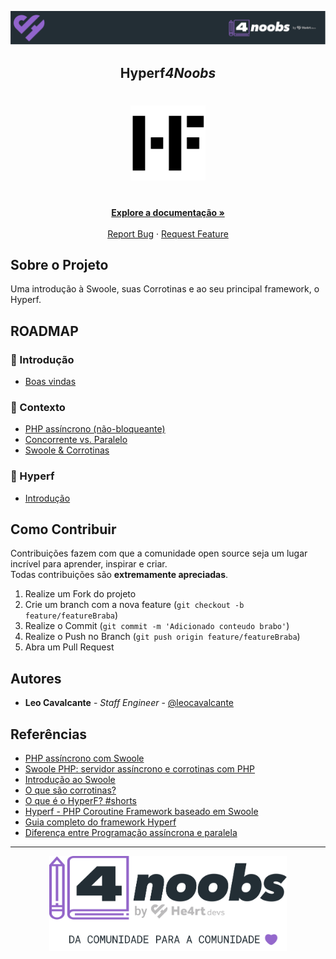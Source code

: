 <!-- Logo 4noobs -->

<p align="center">
  <a href="https://github.com/he4rt/4noobs" target="_blank">
    <img src="assets/header_4noobs.svg">
  </a>
</p>

<!-- Title -->

<p align="center">
  <h2 align="center"><b>Hyperf</b><i>4Noobs</i></h2>

  <h1 align="center"><img src="assets/hyperf.png" alt="Logo do Hyperf" width="120"></h1>
  
  <p align="center">
    <br />
    <a href="#roadmap"><strong>Explore a documentação »</strong></a>
    <br />
    <br />
    <a href="https://github.com/opencodeco/hyperf-4noobs/issues">Report Bug</a>
    ·
    <a href="https://github.com/opencodeco/hyperf-4noobs/issues">Request Feature</a>
  </p>
</p>
    
 <!-- ABOUT THE PROJECT -->

## Sobre o Projeto
Uma introdução à Swoole, suas Corrotinas e ao seu principal framework, o Hyperf.

<!-- ROADMAP OF PROJECT -->

## ROADMAP

### 💜 Introdução
- [Boas vindas](content/welcome.md)

### 🐘 Contexto
- [PHP assíncrono (não-bloqueante)](content/non-blocking-php.md)
- [Concorrente vs. Paralelo](content/concurrency-vs-parallelism.md)
- [Swoole & Corrotinas](content/swoole.md)

### 🚀 Hyperf
- [Introdução](content/introduction.md)

<!-- CONTRIBUTING -->

## Como Contribuir

Contribuições fazem com que a comunidade open source seja um lugar incrível para aprender, inspirar e criar.<br>
Todas contribuições são **extremamente apreciadas**.

1. Realize um Fork do projeto
2. Crie um branch com a nova feature (`git checkout -b feature/featureBraba`)
3. Realize o Commit (`git commit -m 'Adicionado conteudo brabo'`)
4. Realize o Push no Branch (`git push origin feature/featureBraba`)
5. Abra um Pull Request

## Autores

- **Leo Cavalcante** - _Staff Engineer_ - [@leocavalcante](https://twitter.com/leocavalcante)

## Referências 

- [PHP assíncrono com Swoole](https://www.youtube.com/watch?v=qgXj4eyrT-Q)
- [Swoole PHP: servidor assíncrono e corrotinas com PHP](https://www.alura.com.br/conteudo/swoole-php-servidor-assincrono-corrotinas-php)
- [Introdução ao Swoole](https://www.treinaweb.com.br/blog/introducao-ao-swoole-framework-php-assincrono-baseado-em-corrotinas)
- [O que são corrotinas?](https://www.youtube.com/watch?v=Nbt0eQHChoI)
- [O que é o HyperF? #shorts](https://www.youtube.com/watch?v=gEoONCmIuZM)
- [Hyperf - PHP Coroutine Framework baseado em Swoole](https://leocarmo.dev/hyperf-php-coroutine-framework-baseado-em-swoole)
- [Guia completo do framework Hyperf](https://programadoresdepre.com.br/guia-completo-do-framework-hyperf-para-construcao-de-aplicativos-php-modernos/)
- [Diferença entre  Programação assíncrona e paralela](https://youtu.be/zLfXPSeCkB8)

---

<p align="center">
  <a href="https://github.com/he4rt/4noobs" target="_blank">
    <img src="assets/footer_4noobs.svg" width="380">
  </a>
</p>
